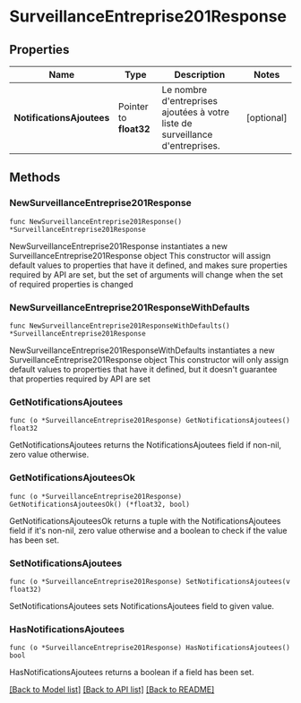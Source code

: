 # SurveillanceEntreprise201Response

## Properties

Name | Type | Description | Notes
------------ | ------------- | ------------- | -------------
**NotificationsAjoutees** | Pointer to **float32** | Le nombre d&#39;entreprises ajoutées à votre liste de surveillance d&#39;entreprises. | [optional] 

## Methods

### NewSurveillanceEntreprise201Response

`func NewSurveillanceEntreprise201Response() *SurveillanceEntreprise201Response`

NewSurveillanceEntreprise201Response instantiates a new SurveillanceEntreprise201Response object
This constructor will assign default values to properties that have it defined,
and makes sure properties required by API are set, but the set of arguments
will change when the set of required properties is changed

### NewSurveillanceEntreprise201ResponseWithDefaults

`func NewSurveillanceEntreprise201ResponseWithDefaults() *SurveillanceEntreprise201Response`

NewSurveillanceEntreprise201ResponseWithDefaults instantiates a new SurveillanceEntreprise201Response object
This constructor will only assign default values to properties that have it defined,
but it doesn't guarantee that properties required by API are set

### GetNotificationsAjoutees

`func (o *SurveillanceEntreprise201Response) GetNotificationsAjoutees() float32`

GetNotificationsAjoutees returns the NotificationsAjoutees field if non-nil, zero value otherwise.

### GetNotificationsAjouteesOk

`func (o *SurveillanceEntreprise201Response) GetNotificationsAjouteesOk() (*float32, bool)`

GetNotificationsAjouteesOk returns a tuple with the NotificationsAjoutees field if it's non-nil, zero value otherwise
and a boolean to check if the value has been set.

### SetNotificationsAjoutees

`func (o *SurveillanceEntreprise201Response) SetNotificationsAjoutees(v float32)`

SetNotificationsAjoutees sets NotificationsAjoutees field to given value.

### HasNotificationsAjoutees

`func (o *SurveillanceEntreprise201Response) HasNotificationsAjoutees() bool`

HasNotificationsAjoutees returns a boolean if a field has been set.


[[Back to Model list]](../README.md#documentation-for-models) [[Back to API list]](../README.md#documentation-for-api-endpoints) [[Back to README]](../README.md)


